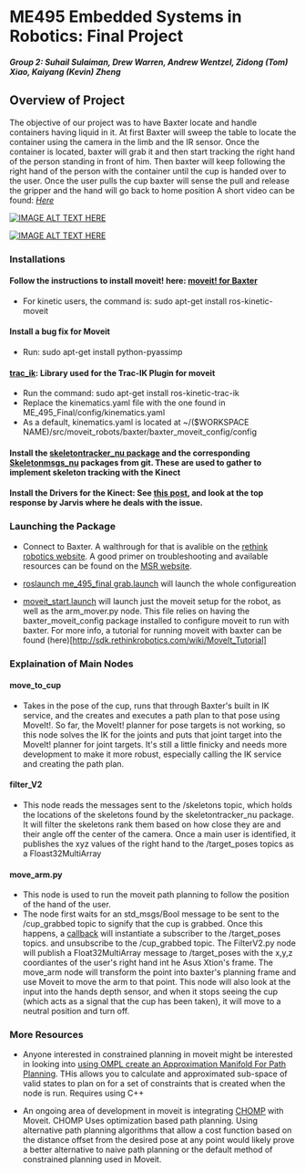 
ME495 Embedded Systems in Robotics: Final Project
==============
#### *Group 2: Suhail Sulaiman, Drew Warren, Andrew Wentzel, Zidong (Tom) Xiao, Kaiyang (Kevin) Zheng*

##  Overview of Project
The objective of our project was to have Baxter locate and handle containers having liquid in it. At first Baxter will sweep the table to locate the container using the camera in the limb and the IR sensor. Once the container is located, baxter will grab it and then start tracking the right hand of the person standing in front of him. Then baxter will keep following the right hand of the person with the container until the cup is handed over to the user. Once the user pulls the cup baxter will sense the pull and release the gripper and the hand will go back to home position 
A short video can be found: *[Here](https://www.youtube.com/watch?v=RMCaAgLhMFE&feature=youtu.be)*

[![IMAGE ALT TEXT HERE](http://img.youtube.com/vi/RMCaAgLhMFE/0.jpg)](http://www.youtube.com/watch?v=RMCaAgLhMFE)

[![IMAGE ALT TEXT HERE](http://img.youtube.com/vi/v5kqGhG_XYQ/0.jpg)](http://www.youtube.com/watch?v=v5kqGhG_XYQ)

### Installations

#### Follow the instructions to install moveit! here: [moveit! for Baxter](http://sdk.rethinkrobotics.com/wiki/MoveIt_Tutorial)
* For kinetic users, the command is: sudo apt-get install ros-kinetic-moveit

#### Install a bug fix for Moveit
* Run: sudo apt-get install python-pyassimp

#### [trac_ik](https://bitbucket.org/traclabs/trac_ik.git): Library used for the Trac-IK Plugin for moveit
* Run the command: sudo apt-get install ros-kinetic-trac-ik
* Replace the kinematics.yaml file with the one found in ME_495_Final/config/kinematics.yaml
* As a default, kinematics.yaml is located at ~/($WORKSPACE NAME)/src/moveit_robots/baxter/baxter_moveit_config/config

#### Install the [skeletontracker_nu package](https://github.com/NxRLab/skeletontracker_nu) and the corresponding [Skeletonmsgs_nu](https://github.com/NxRLab/skeletonmsgs_nu) packages from git.  These are used to gather to implement skeleton tracking with the Kinect

#### Install the Drivers for the Kinect: See [this post](https://answers.ros.org/question/109411/asus-xtion-problems-with-ubuntu-1204-running-ros-fuerte/), and look at the top response by Jarvis where he deals with the issue.

### Launching the Package

* Connect to Baxter.  A walthrough for that is avalible on the [rethink robotics website](http://sdk.rethinkrobotics.com/wiki/Workstation_Setup). A good primer on troubleshooting and available resources can be found on the [MSR website](http://nu-msr.github.io/embedded-course-site/notes/16_baxter_introduction.html).

* [roslaunch me_495_final grab.launch](https://github.com/tehwentzel/ME_495_Final/blob/master/launch/grab.launch) will launch the whole configureation

* [moveit_start.launch](https://github.com/tehwentzel/ME_495_Final/blob/master/launch/baxter_moveit_config.launch) will launch just the moveit setup for the robot, as well as the arm_mover.py node.  This file relies on having the baxter_moveit_config package installed to configure moveit to run with baxter. For more info, a tutorial for running moveit with baxter can be found (here)[http://sdk.rethinkrobotics.com/wiki/MoveIt_Tutorial]

### Explaination of Main Nodes

#### move_to_cup
* Takes in the pose of the cup, runs that through Baxter's built in IK service, and the creates and executes a path plan to that pose using MoveIt!. So far, the MoveIt! planner for pose targets is not working, so this node solves the IK for the joints and puts that joint target into the MoveIt! planner for joint targets. It's still a little finicky and needs more development to make it more robust, especially calling the IK service and creating the path plan.

#### filter_V2
* This node reads the messages sent to the /skeletons topic, which holds the locations of the skeletons found by the skeletontracker_nu package.  It will filter the skeletons rank them based on how close they are and their angle off the center of the camera.  Once a main user is identified, it publishes the xyz values of the right hand to the /target_poses topics as a Floast32MultiArray

#### move_arm.py
* This node is used to run the moveit path planning to follow the position of the hand of the user.
* The node first waits for an std_msgs/Bool message to be sent to the /cup_grabbed topic to signify that the cup is grabbed.  Once this happens, a [callback](https://github.com/tehwentzel/ME_495_Final/blob/386c071c6f99d2dd3017174a3459c69b87a42177/src/move_arm.py#L276) will instantiate a subscriber to the /target_poses topics. and unsubscribe to the /cup_grabbed topic.  The FilterV2.py node will publish a Float32MultiArray message to /target_poses with the x,y,z coordiantes of the user's right hand int he Asus Xtion's frame.  The move_arm node will transform the point into baxter's planning frame and use Moveit to move the arm to that point.  This node will also look at the input into the hands depth sensor, and when it stops seeing the cup (which acts as a signal that the cup has been taken), it will move to a neutral position and turn off.

### More Resources

* Anyone interested in constrained planning in moveit might be interested in looking into [using OMPL create an Approximation Manifold For Path Planning](http://docs.ros.org/kinetic/api/moveit_tutorials/html/doc/constraints_approximation_database.html).  THis allows you to calculate and approximated sub-space of valid states to plan on for a set of constraints that is created when the node is run.  Requires using C++

* An ongoing area of development in moveit is integrating [CHOMP](http://docs.ros.org/kinetic/api/moveit_tutorials/html/doc/chomp_interface_tutorial.html) with Moveit.  CHOMP Uses optimization based path planning.  Using alternative path planning algorithms that allow a cost function based on the distance offset from the desired pose at any point would likely prove a better alternative to naive path planning or the default method of constrained planning used in Moveit.
